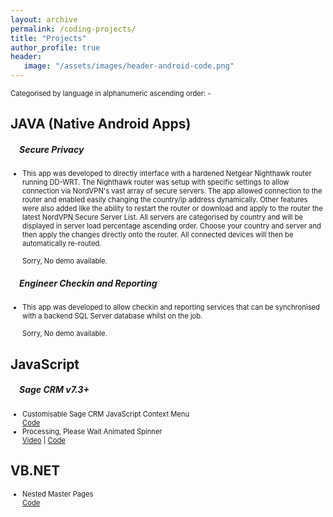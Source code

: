 ```yaml
---
layout: archive
permalink: /coding-projects/
title: "Projects"
author_profile: true
header: 
   image: "/assets/images/header-android-code.png" 
---
```


<p style="font-size:0.80em; margin-top:0; margin-bottom: 0;">Categorised by language in alphanumeric ascending order: -</p>

<h2>JAVA (Native Android Apps)</h2>
<h5 style="padding-left:1em;">Secure Privacy</h5>
<ul style="font-size:0.80em;">
  <li>This app was developed to directly interface with a hardened Netgear Nighthawk router running DD-WRT. The Nighthawk router was setup with specific settings to allow connection via NordVPN's vast array of secure servers. The app allowed connection to the router and enabled easily changing the country/ip address dynamically. Other features were also added like the ability to restart the router or download and apply to the router the latest NordVPN Secure Server List. All servers are categorised by country and will be displayed in server load percentage ascending order. Choose your country and server and then apply the changes directly onto the router. All connected devices will then be automatically re-routed.
  <br> 
  <br>
  Sorry, No demo available.
  </li>
</ul>
<h5 style="padding-left:1em;">Engineer Checkin and Reporting</h5>
<ul style="font-size:0.80em;">
  <li>This app was developed to allow checkin and reporting services that can be synchronised with a backend SQL Server database whilst on the job.
  <br>
  <br>
  Sorry, No demo available.
  </li>
</ul>

<h2>JavaScript</h2>
<h5 style="padding-left:1em;">Sage CRM v7.3+</h5>
<ul style="font-size:0.80em;">
  <li>Customisable Sage CRM JavaScript Context Menu 
  <br> 
  <a href="https://github.com/julianmummery/sagecrm-context-menu" target="_blank">Code</a></li>
  <li>Processing, Please Wait Animated Spinner 
  <br> 
  <a href="https://github.com/julianmummery/sagecrm-please-wait-animation/blob/master/SageCRM-Loading-Anim.mp4?raw=true" target="_blank">Video</a> | 
  <a href="https://github.com/julianmummery/sagecrm-please-wait-animation" target="_blank">Code</a></li>
</ul>

<h2>VB.NET</h2>
<ul style="font-size:0.80em;">
  <li>Nested Master Pages 
  <br> 
  <a href="https://github.com/julianmummery/nested-master-pages-example" target="_blank">Code</a></li>
</ul>
